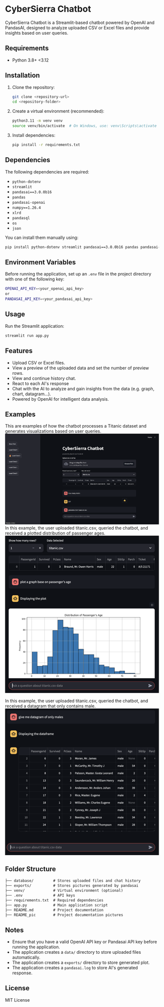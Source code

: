 # CyberSierra Chatbot

CyberSierra Chatbot is a Streamlit-based chatbot powered by OpenAI and PandasAI, designed to analyze uploaded CSV or Excel files and provide insights based on user queries.

## Requirements

- Python 3.8+ <3.12

## Installation

1. Clone the repository:
   ```sh
   git clone <repository-url>
   cd <repository-folder>
   ```
2. Create a virtual environment (recommended):
   ```sh
   python3.11 -m venv venv
   source venv/bin/activate  # On Windows, use: venv\Scripts\activate
   ```
3. Install dependencies:
   ```sh
   pip install -r requirements.txt
   ```

## Dependencies

The following dependencies are required:
- `python-dotenv`
- `streamlit`
- `pandasai==3.0.0b16`
- `pandas`
- `pandasai-openai`
- `numpy==1.26.4`
- `xlrd`
- `pandasql`
- `os`
- `json`

You can install them manually using:
```sh
pip install python-dotenv streamlit pandasai==3.0.0b16 pandas pandasai-openai xlrd numpy==1.26.4 pandasql os json
```

## Environment Variables

Before running the application, set up an `.env` file in the project directory with one of the following key:

```sh
OPENAI_API_KEY=<your_openai_api_key>
or 
PANDASAI_API_KEY=<your_pandasai_api_key>
```

## Usage

Run the Streamlit application:
```sh
streamlit run app.py
```

## Features

- Upload CSV or Excel files.
- View a preview of the uploaded data and set the number of preview rows.
- View and continue history chat.
- React to each AI's response
- Chat with the AI to analyze and gain insights from the data (e.g. graph, chart, datagram...).
- Powered by OpenAI for intelligent data analysis.

## Examples
This are examples of how the chatbot processes a Titanic dataset and generates visualizations based on user queries.
![alt text](README_pic/example/example0.png)
In this example, the user uploaded titanic.csv, queried the chatbot, and received a plotted distribution of passenger ages.
![alt text](README_pic/example/example1.png)

In this example, the user uploaded titanic.csv, queried the chatbot, and received a datagram that only contains male.
![alt text](README_pic/example/example2.png)

## Folder Structure

```
├── database/         # Stores uploaded files and chat history 
├── exports/          # Stores pictures generated by pandasai
├── venv/             # Virtual environment (optional)
├── .env              # API keys
├── requirements.txt  # Required dependencies
├── app.py            # Main application script
├── README.md         # Project documentation
├── README_pic        # Project documentation pictures
```

## Notes

- Ensure that you have a valid OpenAI API key or Pandasai API key before running the application.
- The application creates a `data/` directory to store uploaded files automatically.
- The application creates a `exports/` directory to store generated plot.
- The application creates a `pandasai.log` to store AI's generated response.

## License

MIT License

